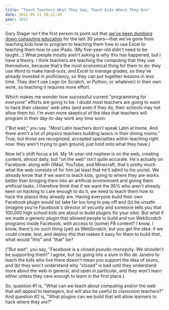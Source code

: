 ```yaml
---
title: "Teach Teachers What They Use, Teach Kids Where They Are"
date: 2012-05-11 20:11:38
year: 2012
---
```

<p>Gary Stager isn't the first person to point out that <a href="http://stager.tv/blog/?p=2691">we've been dumbing down computing education</a> for the last 30 years&mdash;that we've gone from teaching kids how to program to teaching them how to use Excel to teaching them how to use iPads.  (My five-year-old didn't need to be taught...)  What people mostly aren't asking is why this has happened, but I have a theory.  I think teachers are teaching the computing that they use themselves, because that's the most economical thing for them to do: they use Word to make hand-outs, and Excel to manage grades, so they've already invested in proficiency, so they can put together lessons in less time.  They <em>don't</em> use Logo (or Scratch, or Python, or whatever) in their own work, so teaching it requires more effort.</p>

<p>Which makes me wonder how successful current "programming for everyone" efforts are going to be. I doubt most teachers are going to want to hack their classes' web sites (and even if they do, their schools may not allow them to).  I'm even more skeptical of the idea that teachers will program in their day-to-day work any time soon.</p>

<p>("But wait," you say. "Most Latin teachers don't speak Latin at home. And there aren't a lot of physics teachers building lasers in their dining rooms." True, but those are recognized, accepted specialties within teaching right now: they aren't trying to gain ground, just hold onto what they have.)</p>

<p>Now let's shift focus a bit. My 14-year-old nephew is on the web, creating content, almost daily, but "on the web" isn't quite accurate. He's actually on Facebook: along with GMail, YouTube, and Minecraft, that's pretty much what the web consists of for him (at least that he'll admit to his uncle). We already know that if we want to teach kids, going to where they are works better than bringing them into an artificial environment and giving them artificial tasks. I therefore think that if we want the 95% who aren't already keen on hacking to care enough to do it, we need to teach them how to hack the places they already are. Having everyone build their own Facebook plugin would (a) take far too long to pay off and (b) be unsafe (imagine you're Facebook's director of security and someone tells you that 100,000 high school kids are about to build plugins for your site).  But what if we made a generic plugin that allowed people to build and run WebScratch programs inside Facebook, with access to (some) FB content?  I know, I know, there's no such thing (yet) as WebScratch, but you get the idea: if we could create, test, and deploy <em>this</em> that makes it easy for them to build <em>that</em>, what would "this" and "that" be?</p>

<p>("But wait", you say, "Facebook is a closed pseudo-monopoly. We shouldn't be supporting them!" I agree, but (a) going into a slum in Rio de Janeiro to teach the kids who live there doesn't mean you support the idea of slums, and (b) they won't understand why "closed" is bad until they understand more about the web in general, and open in particular, and they won't learn either unless they care enough to learn in the first place.)</p>

<p>So, question #1 is, "What can we teach about computing and/or the web that will appeal to teenagers, but will also be useful to classroom teachers?"  And question #2 is, "What plugins can we build that will allow learners to hack where they are?"</p>
